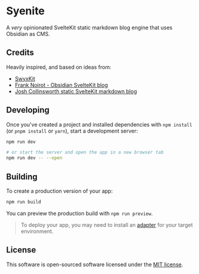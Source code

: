 # Syenite

A *very* opinionated SvelteKit static markdown blog engine that uses Obsidian as CMS.

## Credits

Heavily inspired, and based on ideas from:

- [SwyxKit](https://github.com/swyxio/swyxkit)
- [Frank Noirot - Obsidian SvelteKit blog](https://github.com/franknoirot/obsidian-sveltekit-blog)
- [Josh Collinsworth static SvelteKit markdown blog](https://joshcollinsworth.com/blog/build-static-sveltekit-markdown-blog)

## Developing

Once you've created a project and installed dependencies with `npm install` (or `pnpm install` or `yarn`), start a development server:

```bash
npm run dev

# or start the server and open the app in a new browser tab
npm run dev -- --open
```

## Building

To create a production version of your app:

```bash
npm run build
```

You can preview the production build with `npm run preview`.

> To deploy your app, you may need to install an [adapter](https://kit.svelte.dev/docs/adapters) for your target environment.

## License

This software is open-sourced software licensed under the [MIT license](https://opensource.org/licenses/MIT).
